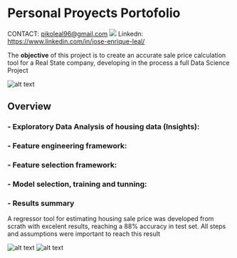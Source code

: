 
# Personal Proyects Portofolio

CONTACT: pikoleal96@gmail.com
[![](https://www.seduc.cl/wp-content/uploads/2021/07/linkedin.png=250x250)]([https://github.com/user/repository/subscription](https://www.linkedin.com/in/jose-enrique-leal/))
Linkedn: https://www.linkedin.com/in/jose-enrique-leal/

The **objective** of this project is to create an accurate sale price calculation tool for a Real State company, developing in the process a full Data Science Project

![alt text](https://www.investopedia.com/thmb/FsaVFaKYsbEVzCG1lrQ-MpwdUGY=/425x282/filters:fill(auto,1)/housecalculator-56a7dc723df78cf7729a0745.jpg)

## Overview
### - Exploratory Data Analysis of housing data (Insights):
### - Feature engineering framework:
### - Feature selection framework:
### - Model selection, training and tunning:
### - Results summary

A regressor tool for estimating housing sale price was developed from scrath with excelent results, reaching a 88% accuracy in test set. All steps and assumptions were important to reach this result

![alt text](https://cdn.discordapp.com/attachments/1007513651705561101/1007513720576016424/Captura_de_Pantalla_2022-08-11_a_las_23.55.46.png)
![alt text](https://media.discordapp.net/attachments/1007513651705561101/1007513720907374642/Captura_de_Pantalla_2022-08-11_a_las_23.55.52.png)

